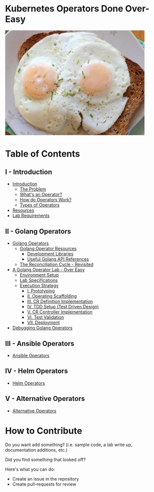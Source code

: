 # Kubernetes Operators Done Over-Easy

<img src="docs/assets/overeasy.jpeg" width="450">

# Table of Contents

## I - Introduction

- [Introduction](docs/01/01-introduction.md)
  - [The Problem](docs/01/01-introduction.md#the-problem)
  - [What's an Operator?](docs/01/01-introduction.md#whats-an-operator)
  - [How do Operators Work?](docs/01/01-introduction.md#how-do-operators-work)
  - [Types of Operators](docs/01/01-introduction.md#types-of-operators)
- [Resources](docs/01/02-resources.md)
- [Lab Requirements](docs/01/03-lab-requirements.md)

## II - Golang Operators

- [Golang Operators](docs/02/01-golang-operators.md)
  - [Golang Operator Resources](docs/02/01-golang-operators.md#golang-operator-resources)
    - [Development Libraries](docs/02/01-golang-operators.md#development-libraries)
    - [Useful Golang API References](docs/02/01-golang-operators.md#useful-golang-api-references)
  - [The Reconciliation Cycle - Revisited](docs/02/01-golang-operators.md#the-reconciliation-cycle---revisited)
- [A Golang Operator Lab - Over Easy](docs/02/02-a-golang-operator-over-easy.md)
  - [Environment Setup](docs/02/02-a-golang-operator-over-easy.md#environment-setup)
  - [Lab Specifications](docs/02/02-a-golang-operator-over-easy.md#lab-specifications)
  - [Execution Strategy](docs/02/02-a-golang-operator-over-easy.md#execution-strategy)
    - [I. Prototyping](docs/02/02-a-golang-operator-over-easy.md#i-prototyping)
    - [II. Operating Scaffolding](docs/02/02-a-golang-operator-over-easy.md#ii-operator-scaffolding)
    - [III. CR Definition Implementation](docs/02/02-a-golang-operator-over-easy.md#iii-cr-definition-implementation)
    - [IV. TDD Setup (Test Driven Design)](docs/02/02-a-golang-operator-over-easy.md#iv-tdd-setup)
    - [V. CR Controller Implementation](docs/02/02-a-golang-operator-over-easy.md#v-cr-controller-implementation)
    - [VI. Test Validation](docs/02/02-a-golang-operator-over-easy.md#vi-test-validation)
    - [VII. Deployment](docs/02/02-a-golang-operator-over-easy.md#vii-deployment)
- [Debugging Golang Operators](docs/02/03-debugging-golang-operators.md)


## III - Ansible Operators

- [Ansible Operators](docs/03/01-ansible-operators.md)

## IV - Helm Operators

- [Helm Operators](docs/04/01-helm-operators.md)

## V - Alternative Operators

- [Alternative Operators](docs/05/01-alternative-operator-types.md)

# How to Contribute

Do you want add something? (i.e. sample code, a lab write up, documentation additions, etc.)

Did you find something that looked off? 

Here's what you can do:

- Create an issue in the repository
- Create pull-requests for review
